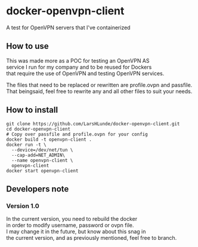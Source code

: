 # docker-openvpn-client
A test for OpenVPN servers that I've containerized

## How to use
This was made more as a POC for testing an OpenVPN AS  
service I run for my company and to be reused for Dockers  
that require the use of OpenVPN and testing OpenVPN services.  

The files that need to be replaced or rewritten are profile.ovpn and passfile.  
That beingsaid, feel free to rewrite any and all other files to suit your needs.

## How to install
```
git clone https://github.com/LarsHLunde/docker-openvpn-client.git
cd docker-openvpn-client
# Copy over passfile and profile.ovpn for your config
docker build -t openvpn-client .
docker run -t \
  --device=/dev/net/tun \
  --cap-add=NET_ADMIN\
  --name openvpn-client \
  openvpn-client
docker start openvpn-client
```

## Developers note
### Version 1.0
In the current version, you need to rebuild the docker  
in order to modify username, password or ovpn file.  
I may change it in the future, but know about this snag in  
the current version, and as previously mentioned, feel free to branch.  

